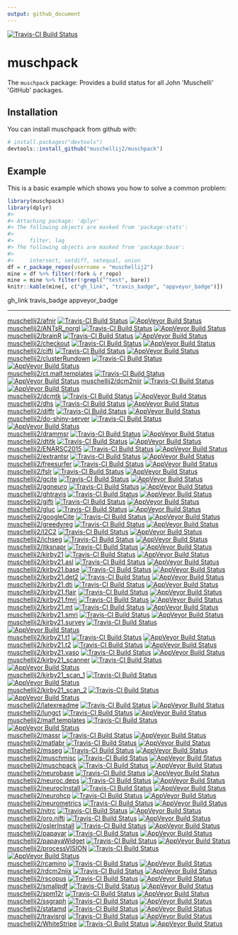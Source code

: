```yaml
---
output: github_document
---
```


[![Travis-CI Build Status](https://travis-ci.org/muschellij2/muschpack.svg?branch=master)](https://travis-ci.org/muschellij2/muschpack)

<!-- README.md is generated from README.Rmd. Please edit that file -->



# muschpack

The `muschpack` package: Provides a build status for all John 'Muschelli' 'GitHub' packages.


## Installation

You can install muschpack from github with:


```r
# install.packages("devtools")
devtools::install_github("muschellij2/muschpack")
```

## Example

This is a basic example which shows you how to solve a common problem:


```r
library(muschpack)
library(dplyr)
#> 
#> Attaching package: 'dplyr'
#> The following objects are masked from 'package:stats':
#> 
#>     filter, lag
#> The following objects are masked from 'package:base':
#> 
#>     intersect, setdiff, setequal, union
df = r_package_repos(username = "muschellij2")
mine = df %>% filter(!fork & r_repo)
mine = mine %>% filter(!grepl("^test", bare))
knitr::kable(mine[, c("gh_link", "travis_badge", "appveyor_badge")])
```



gh_link                                                                             travis_badge                                                                                                                                              appveyor_badge                                                                                                                                                                                                        
----------------------------------------------------------------------------------  --------------------------------------------------------------------------------------------------------------------------------------------------------  ----------------------------------------------------------------------------------------------------------------------------------------------------------------------------------------------------------------------
[muschellij2/afnir](https://github.com/muschellij2/afnir)                           [![Travis-CI Build Status](https://travis-ci.org/muschellij2/afnir.svg?branch=master)](https://travis-ci.org/muschellij2/afnir)                           [![AppVeyor Build Status](https://ci.appveyor.com/api/projects/status/github/muschellij2/afnir?branch=master&svg=true)](https://ci.appveyor.com/api/projects/status/github/muschellij2/afnir)                         
[muschellij2/ANTsR_norgl](https://github.com/muschellij2/ANTsR_norgl)               [![Travis-CI Build Status](https://travis-ci.org/muschellij2/ANTsR_norgl.svg?branch=master)](https://travis-ci.org/muschellij2/ANTsR_norgl)               [![AppVeyor Build Status](https://ci.appveyor.com/api/projects/status/github/muschellij2/ANTsR_norgl?branch=master&svg=true)](https://ci.appveyor.com/api/projects/status/github/muschellij2/ANTsR_norgl)             
[muschellij2/brainR](https://github.com/muschellij2/brainR)                         [![Travis-CI Build Status](https://travis-ci.org/muschellij2/brainR.svg?branch=master)](https://travis-ci.org/muschellij2/brainR)                         [![AppVeyor Build Status](https://ci.appveyor.com/api/projects/status/github/muschellij2/brainR?branch=master&svg=true)](https://ci.appveyor.com/api/projects/status/github/muschellij2/brainR)                       
[muschellij2/checkout](https://github.com/muschellij2/checkout)                     [![Travis-CI Build Status](https://travis-ci.org/muschellij2/checkout.svg?branch=master)](https://travis-ci.org/muschellij2/checkout)                     [![AppVeyor Build Status](https://ci.appveyor.com/api/projects/status/github/muschellij2/checkout?branch=master&svg=true)](https://ci.appveyor.com/api/projects/status/github/muschellij2/checkout)                   
[muschellij2/cifti](https://github.com/muschellij2/cifti)                           [![Travis-CI Build Status](https://travis-ci.org/muschellij2/cifti.svg?branch=master)](https://travis-ci.org/muschellij2/cifti)                           [![AppVeyor Build Status](https://ci.appveyor.com/api/projects/status/github/muschellij2/cifti?branch=master&svg=true)](https://ci.appveyor.com/api/projects/status/github/muschellij2/cifti)                         
[muschellij2/clusterRundown](https://github.com/muschellij2/clusterRundown)         [![Travis-CI Build Status](https://travis-ci.org/muschellij2/clusterRundown.svg?branch=master)](https://travis-ci.org/muschellij2/clusterRundown)         [![AppVeyor Build Status](https://ci.appveyor.com/api/projects/status/github/muschellij2/clusterRundown?branch=master&svg=true)](https://ci.appveyor.com/api/projects/status/github/muschellij2/clusterRundown)       
[muschellij2/ct.malf.templates](https://github.com/muschellij2/ct.malf.templates)   [![Travis-CI Build Status](https://travis-ci.org/muschellij2/ct.malf.templates.svg?branch=master)](https://travis-ci.org/muschellij2/ct.malf.templates)   [![AppVeyor Build Status](https://ci.appveyor.com/api/projects/status/github/muschellij2/ct.malf.templates?branch=master&svg=true)](https://ci.appveyor.com/api/projects/status/github/muschellij2/ct.malf.templates) 
[muschellij2/dcm2niir](https://github.com/muschellij2/dcm2niir)                     [![Travis-CI Build Status](https://travis-ci.org/muschellij2/dcm2niir.svg?branch=master)](https://travis-ci.org/muschellij2/dcm2niir)                     [![AppVeyor Build Status](https://ci.appveyor.com/api/projects/status/github/muschellij2/dcm2niir?branch=master&svg=true)](https://ci.appveyor.com/api/projects/status/github/muschellij2/dcm2niir)                   
[muschellij2/dcmtk](https://github.com/muschellij2/dcmtk)                           [![Travis-CI Build Status](https://travis-ci.org/muschellij2/dcmtk.svg?branch=master)](https://travis-ci.org/muschellij2/dcmtk)                           [![AppVeyor Build Status](https://ci.appveyor.com/api/projects/status/github/muschellij2/dcmtk?branch=master&svg=true)](https://ci.appveyor.com/api/projects/status/github/muschellij2/dcmtk)                         
[muschellij2/dhs](https://github.com/muschellij2/dhs)                               [![Travis-CI Build Status](https://travis-ci.org/muschellij2/dhs.svg?branch=master)](https://travis-ci.org/muschellij2/dhs)                               [![AppVeyor Build Status](https://ci.appveyor.com/api/projects/status/github/muschellij2/dhs?branch=master&svg=true)](https://ci.appveyor.com/api/projects/status/github/muschellij2/dhs)                             
[muschellij2/diffr](https://github.com/muschellij2/diffr)                           [![Travis-CI Build Status](https://travis-ci.org/muschellij2/diffr.svg?branch=master)](https://travis-ci.org/muschellij2/diffr)                           [![AppVeyor Build Status](https://ci.appveyor.com/api/projects/status/github/muschellij2/diffr?branch=master&svg=true)](https://ci.appveyor.com/api/projects/status/github/muschellij2/diffr)                         
[muschellij2/do-shiny-server](https://github.com/muschellij2/do-shiny-server)       [![Travis-CI Build Status](https://travis-ci.org/muschellij2/do-shiny-server.svg?branch=master)](https://travis-ci.org/muschellij2/do-shiny-server)       [![AppVeyor Build Status](https://ci.appveyor.com/api/projects/status/github/muschellij2/do-shiny-server?branch=master&svg=true)](https://ci.appveyor.com/api/projects/status/github/muschellij2/do-shiny-server)     
[muschellij2/drammsr](https://github.com/muschellij2/drammsr)                       [![Travis-CI Build Status](https://travis-ci.org/muschellij2/drammsr.svg?branch=master)](https://travis-ci.org/muschellij2/drammsr)                       [![AppVeyor Build Status](https://ci.appveyor.com/api/projects/status/github/muschellij2/drammsr?branch=master&svg=true)](https://ci.appveyor.com/api/projects/status/github/muschellij2/drammsr)                     
[muschellij2/dtitk](https://github.com/muschellij2/dtitk)                           [![Travis-CI Build Status](https://travis-ci.org/muschellij2/dtitk.svg?branch=master)](https://travis-ci.org/muschellij2/dtitk)                           [![AppVeyor Build Status](https://ci.appveyor.com/api/projects/status/github/muschellij2/dtitk?branch=master&svg=true)](https://ci.appveyor.com/api/projects/status/github/muschellij2/dtitk)                         
[muschellij2/ENARSC2015](https://github.com/muschellij2/ENARSC2015)                 [![Travis-CI Build Status](https://travis-ci.org/muschellij2/ENARSC2015.svg?branch=master)](https://travis-ci.org/muschellij2/ENARSC2015)                 [![AppVeyor Build Status](https://ci.appveyor.com/api/projects/status/github/muschellij2/ENARSC2015?branch=master&svg=true)](https://ci.appveyor.com/api/projects/status/github/muschellij2/ENARSC2015)               
[muschellij2/extrantsr](https://github.com/muschellij2/extrantsr)                   [![Travis-CI Build Status](https://travis-ci.org/muschellij2/extrantsr.svg?branch=master)](https://travis-ci.org/muschellij2/extrantsr)                   [![AppVeyor Build Status](https://ci.appveyor.com/api/projects/status/github/muschellij2/extrantsr?branch=master&svg=true)](https://ci.appveyor.com/api/projects/status/github/muschellij2/extrantsr)                 
[muschellij2/freesurfer](https://github.com/muschellij2/freesurfer)                 [![Travis-CI Build Status](https://travis-ci.org/muschellij2/freesurfer.svg?branch=master)](https://travis-ci.org/muschellij2/freesurfer)                 [![AppVeyor Build Status](https://ci.appveyor.com/api/projects/status/github/muschellij2/freesurfer?branch=master&svg=true)](https://ci.appveyor.com/api/projects/status/github/muschellij2/freesurfer)               
[muschellij2/fslr](https://github.com/muschellij2/fslr)                             [![Travis-CI Build Status](https://travis-ci.org/muschellij2/fslr.svg?branch=master)](https://travis-ci.org/muschellij2/fslr)                             [![AppVeyor Build Status](https://ci.appveyor.com/api/projects/status/github/muschellij2/fslr?branch=master&svg=true)](https://ci.appveyor.com/api/projects/status/github/muschellij2/fslr)                           
[muschellij2/gcite](https://github.com/muschellij2/gcite)                           [![Travis-CI Build Status](https://travis-ci.org/muschellij2/gcite.svg?branch=master)](https://travis-ci.org/muschellij2/gcite)                           [![AppVeyor Build Status](https://ci.appveyor.com/api/projects/status/github/muschellij2/gcite?branch=master&svg=true)](https://ci.appveyor.com/api/projects/status/github/muschellij2/gcite)                         
[muschellij2/ggneuro](https://github.com/muschellij2/ggneuro)                       [![Travis-CI Build Status](https://travis-ci.org/muschellij2/ggneuro.svg?branch=master)](https://travis-ci.org/muschellij2/ggneuro)                       [![AppVeyor Build Status](https://ci.appveyor.com/api/projects/status/github/muschellij2/ggneuro?branch=master&svg=true)](https://ci.appveyor.com/api/projects/status/github/muschellij2/ggneuro)                     
[muschellij2/ghtravis](https://github.com/muschellij2/ghtravis)                     [![Travis-CI Build Status](https://travis-ci.org/muschellij2/ghtravis.svg?branch=master)](https://travis-ci.org/muschellij2/ghtravis)                     [![AppVeyor Build Status](https://ci.appveyor.com/api/projects/status/github/muschellij2/ghtravis?branch=master&svg=true)](https://ci.appveyor.com/api/projects/status/github/muschellij2/ghtravis)                   
[muschellij2/gifti](https://github.com/muschellij2/gifti)                           [![Travis-CI Build Status](https://travis-ci.org/muschellij2/gifti.svg?branch=master)](https://travis-ci.org/muschellij2/gifti)                           [![AppVeyor Build Status](https://ci.appveyor.com/api/projects/status/github/muschellij2/gifti?branch=master&svg=true)](https://ci.appveyor.com/api/projects/status/github/muschellij2/gifti)                         
[muschellij2/gluc](https://github.com/muschellij2/gluc)                             [![Travis-CI Build Status](https://travis-ci.org/muschellij2/gluc.svg?branch=master)](https://travis-ci.org/muschellij2/gluc)                             [![AppVeyor Build Status](https://ci.appveyor.com/api/projects/status/github/muschellij2/gluc?branch=master&svg=true)](https://ci.appveyor.com/api/projects/status/github/muschellij2/gluc)                           
[muschellij2/googleCite](https://github.com/muschellij2/googleCite)                 [![Travis-CI Build Status](https://travis-ci.org/muschellij2/googleCite.svg?branch=master)](https://travis-ci.org/muschellij2/googleCite)                 [![AppVeyor Build Status](https://ci.appveyor.com/api/projects/status/github/muschellij2/googleCite?branch=master&svg=true)](https://ci.appveyor.com/api/projects/status/github/muschellij2/googleCite)               
[muschellij2/greedyreg](https://github.com/muschellij2/greedyreg)                   [![Travis-CI Build Status](https://travis-ci.org/muschellij2/greedyreg.svg?branch=master)](https://travis-ci.org/muschellij2/greedyreg)                   [![AppVeyor Build Status](https://ci.appveyor.com/api/projects/status/github/muschellij2/greedyreg?branch=master&svg=true)](https://ci.appveyor.com/api/projects/status/github/muschellij2/greedyreg)                 
[muschellij2/I2C2](https://github.com/muschellij2/I2C2)                             [![Travis-CI Build Status](https://travis-ci.org/muschellij2/I2C2.svg?branch=master)](https://travis-ci.org/muschellij2/I2C2)                             [![AppVeyor Build Status](https://ci.appveyor.com/api/projects/status/github/muschellij2/I2C2?branch=master&svg=true)](https://ci.appveyor.com/api/projects/status/github/muschellij2/I2C2)                           
[muschellij2/ichseg](https://github.com/muschellij2/ichseg)                         [![Travis-CI Build Status](https://travis-ci.org/muschellij2/ichseg.svg?branch=master)](https://travis-ci.org/muschellij2/ichseg)                         [![AppVeyor Build Status](https://ci.appveyor.com/api/projects/status/github/muschellij2/ichseg?branch=master&svg=true)](https://ci.appveyor.com/api/projects/status/github/muschellij2/ichseg)                       
[muschellij2/itksnapr](https://github.com/muschellij2/itksnapr)                     [![Travis-CI Build Status](https://travis-ci.org/muschellij2/itksnapr.svg?branch=master)](https://travis-ci.org/muschellij2/itksnapr)                     [![AppVeyor Build Status](https://ci.appveyor.com/api/projects/status/github/muschellij2/itksnapr?branch=master&svg=true)](https://ci.appveyor.com/api/projects/status/github/muschellij2/itksnapr)                   
[muschellij2/kirby21](https://github.com/muschellij2/kirby21)                       [![Travis-CI Build Status](https://travis-ci.org/muschellij2/kirby21.svg?branch=master)](https://travis-ci.org/muschellij2/kirby21)                       [![AppVeyor Build Status](https://ci.appveyor.com/api/projects/status/github/muschellij2/kirby21?branch=master&svg=true)](https://ci.appveyor.com/api/projects/status/github/muschellij2/kirby21)                     
[muschellij2/kirby21.asl](https://github.com/muschellij2/kirby21.asl)               [![Travis-CI Build Status](https://travis-ci.org/muschellij2/kirby21.asl.svg?branch=master)](https://travis-ci.org/muschellij2/kirby21.asl)               [![AppVeyor Build Status](https://ci.appveyor.com/api/projects/status/github/muschellij2/kirby21.asl?branch=master&svg=true)](https://ci.appveyor.com/api/projects/status/github/muschellij2/kirby21.asl)             
[muschellij2/kirby21.base](https://github.com/muschellij2/kirby21.base)             [![Travis-CI Build Status](https://travis-ci.org/muschellij2/kirby21.base.svg?branch=master)](https://travis-ci.org/muschellij2/kirby21.base)             [![AppVeyor Build Status](https://ci.appveyor.com/api/projects/status/github/muschellij2/kirby21.base?branch=master&svg=true)](https://ci.appveyor.com/api/projects/status/github/muschellij2/kirby21.base)           
[muschellij2/kirby21.det2](https://github.com/muschellij2/kirby21.det2)             [![Travis-CI Build Status](https://travis-ci.org/muschellij2/kirby21.det2.svg?branch=master)](https://travis-ci.org/muschellij2/kirby21.det2)             [![AppVeyor Build Status](https://ci.appveyor.com/api/projects/status/github/muschellij2/kirby21.det2?branch=master&svg=true)](https://ci.appveyor.com/api/projects/status/github/muschellij2/kirby21.det2)           
[muschellij2/kirby21.dti](https://github.com/muschellij2/kirby21.dti)               [![Travis-CI Build Status](https://travis-ci.org/muschellij2/kirby21.dti.svg?branch=master)](https://travis-ci.org/muschellij2/kirby21.dti)               [![AppVeyor Build Status](https://ci.appveyor.com/api/projects/status/github/muschellij2/kirby21.dti?branch=master&svg=true)](https://ci.appveyor.com/api/projects/status/github/muschellij2/kirby21.dti)             
[muschellij2/kirby21.flair](https://github.com/muschellij2/kirby21.flair)           [![Travis-CI Build Status](https://travis-ci.org/muschellij2/kirby21.flair.svg?branch=master)](https://travis-ci.org/muschellij2/kirby21.flair)           [![AppVeyor Build Status](https://ci.appveyor.com/api/projects/status/github/muschellij2/kirby21.flair?branch=master&svg=true)](https://ci.appveyor.com/api/projects/status/github/muschellij2/kirby21.flair)         
[muschellij2/kirby21.fmri](https://github.com/muschellij2/kirby21.fmri)             [![Travis-CI Build Status](https://travis-ci.org/muschellij2/kirby21.fmri.svg?branch=master)](https://travis-ci.org/muschellij2/kirby21.fmri)             [![AppVeyor Build Status](https://ci.appveyor.com/api/projects/status/github/muschellij2/kirby21.fmri?branch=master&svg=true)](https://ci.appveyor.com/api/projects/status/github/muschellij2/kirby21.fmri)           
[muschellij2/kirby21.mt](https://github.com/muschellij2/kirby21.mt)                 [![Travis-CI Build Status](https://travis-ci.org/muschellij2/kirby21.mt.svg?branch=master)](https://travis-ci.org/muschellij2/kirby21.mt)                 [![AppVeyor Build Status](https://ci.appveyor.com/api/projects/status/github/muschellij2/kirby21.mt?branch=master&svg=true)](https://ci.appveyor.com/api/projects/status/github/muschellij2/kirby21.mt)               
[muschellij2/kirby21.smri](https://github.com/muschellij2/kirby21.smri)             [![Travis-CI Build Status](https://travis-ci.org/muschellij2/kirby21.smri.svg?branch=master)](https://travis-ci.org/muschellij2/kirby21.smri)             [![AppVeyor Build Status](https://ci.appveyor.com/api/projects/status/github/muschellij2/kirby21.smri?branch=master&svg=true)](https://ci.appveyor.com/api/projects/status/github/muschellij2/kirby21.smri)           
[muschellij2/kirby21.survey](https://github.com/muschellij2/kirby21.survey)         [![Travis-CI Build Status](https://travis-ci.org/muschellij2/kirby21.survey.svg?branch=master)](https://travis-ci.org/muschellij2/kirby21.survey)         [![AppVeyor Build Status](https://ci.appveyor.com/api/projects/status/github/muschellij2/kirby21.survey?branch=master&svg=true)](https://ci.appveyor.com/api/projects/status/github/muschellij2/kirby21.survey)       
[muschellij2/kirby21.t1](https://github.com/muschellij2/kirby21.t1)                 [![Travis-CI Build Status](https://travis-ci.org/muschellij2/kirby21.t1.svg?branch=master)](https://travis-ci.org/muschellij2/kirby21.t1)                 [![AppVeyor Build Status](https://ci.appveyor.com/api/projects/status/github/muschellij2/kirby21.t1?branch=master&svg=true)](https://ci.appveyor.com/api/projects/status/github/muschellij2/kirby21.t1)               
[muschellij2/kirby21.t2](https://github.com/muschellij2/kirby21.t2)                 [![Travis-CI Build Status](https://travis-ci.org/muschellij2/kirby21.t2.svg?branch=master)](https://travis-ci.org/muschellij2/kirby21.t2)                 [![AppVeyor Build Status](https://ci.appveyor.com/api/projects/status/github/muschellij2/kirby21.t2?branch=master&svg=true)](https://ci.appveyor.com/api/projects/status/github/muschellij2/kirby21.t2)               
[muschellij2/kirby21.vaso](https://github.com/muschellij2/kirby21.vaso)             [![Travis-CI Build Status](https://travis-ci.org/muschellij2/kirby21.vaso.svg?branch=master)](https://travis-ci.org/muschellij2/kirby21.vaso)             [![AppVeyor Build Status](https://ci.appveyor.com/api/projects/status/github/muschellij2/kirby21.vaso?branch=master&svg=true)](https://ci.appveyor.com/api/projects/status/github/muschellij2/kirby21.vaso)           
[muschellij2/kirby21_scanner](https://github.com/muschellij2/kirby21_scanner)       [![Travis-CI Build Status](https://travis-ci.org/muschellij2/kirby21_scanner.svg?branch=master)](https://travis-ci.org/muschellij2/kirby21_scanner)       [![AppVeyor Build Status](https://ci.appveyor.com/api/projects/status/github/muschellij2/kirby21_scanner?branch=master&svg=true)](https://ci.appveyor.com/api/projects/status/github/muschellij2/kirby21_scanner)     
[muschellij2/kirby21_scan_1](https://github.com/muschellij2/kirby21_scan_1)         [![Travis-CI Build Status](https://travis-ci.org/muschellij2/kirby21_scan_1.svg?branch=master)](https://travis-ci.org/muschellij2/kirby21_scan_1)         [![AppVeyor Build Status](https://ci.appveyor.com/api/projects/status/github/muschellij2/kirby21_scan_1?branch=master&svg=true)](https://ci.appveyor.com/api/projects/status/github/muschellij2/kirby21_scan_1)       
[muschellij2/kirby21_scan_2](https://github.com/muschellij2/kirby21_scan_2)         [![Travis-CI Build Status](https://travis-ci.org/muschellij2/kirby21_scan_2.svg?branch=master)](https://travis-ci.org/muschellij2/kirby21_scan_2)         [![AppVeyor Build Status](https://ci.appveyor.com/api/projects/status/github/muschellij2/kirby21_scan_2?branch=master&svg=true)](https://ci.appveyor.com/api/projects/status/github/muschellij2/kirby21_scan_2)       
[muschellij2/latexreadme](https://github.com/muschellij2/latexreadme)               [![Travis-CI Build Status](https://travis-ci.org/muschellij2/latexreadme.svg?branch=master)](https://travis-ci.org/muschellij2/latexreadme)               [![AppVeyor Build Status](https://ci.appveyor.com/api/projects/status/github/muschellij2/latexreadme?branch=master&svg=true)](https://ci.appveyor.com/api/projects/status/github/muschellij2/latexreadme)             
[muschellij2/lungct](https://github.com/muschellij2/lungct)                         [![Travis-CI Build Status](https://travis-ci.org/muschellij2/lungct.svg?branch=master)](https://travis-ci.org/muschellij2/lungct)                         [![AppVeyor Build Status](https://ci.appveyor.com/api/projects/status/github/muschellij2/lungct?branch=master&svg=true)](https://ci.appveyor.com/api/projects/status/github/muschellij2/lungct)                       
[muschellij2/malf.templates](https://github.com/muschellij2/malf.templates)         [![Travis-CI Build Status](https://travis-ci.org/muschellij2/malf.templates.svg?branch=master)](https://travis-ci.org/muschellij2/malf.templates)         [![AppVeyor Build Status](https://ci.appveyor.com/api/projects/status/github/muschellij2/malf.templates?branch=master&svg=true)](https://ci.appveyor.com/api/projects/status/github/muschellij2/malf.templates)       
[muschellij2/massr](https://github.com/muschellij2/massr)                           [![Travis-CI Build Status](https://travis-ci.org/muschellij2/massr.svg?branch=master)](https://travis-ci.org/muschellij2/massr)                           [![AppVeyor Build Status](https://ci.appveyor.com/api/projects/status/github/muschellij2/massr?branch=master&svg=true)](https://ci.appveyor.com/api/projects/status/github/muschellij2/massr)                         
[muschellij2/matlabr](https://github.com/muschellij2/matlabr)                       [![Travis-CI Build Status](https://travis-ci.org/muschellij2/matlabr.svg?branch=master)](https://travis-ci.org/muschellij2/matlabr)                       [![AppVeyor Build Status](https://ci.appveyor.com/api/projects/status/github/muschellij2/matlabr?branch=master&svg=true)](https://ci.appveyor.com/api/projects/status/github/muschellij2/matlabr)                     
[muschellij2/msseg](https://github.com/muschellij2/msseg)                           [![Travis-CI Build Status](https://travis-ci.org/muschellij2/msseg.svg?branch=master)](https://travis-ci.org/muschellij2/msseg)                           [![AppVeyor Build Status](https://ci.appveyor.com/api/projects/status/github/muschellij2/msseg?branch=master&svg=true)](https://ci.appveyor.com/api/projects/status/github/muschellij2/msseg)                         
[muschellij2/muschmisc](https://github.com/muschellij2/muschmisc)                   [![Travis-CI Build Status](https://travis-ci.org/muschellij2/muschmisc.svg?branch=master)](https://travis-ci.org/muschellij2/muschmisc)                   [![AppVeyor Build Status](https://ci.appveyor.com/api/projects/status/github/muschellij2/muschmisc?branch=master&svg=true)](https://ci.appveyor.com/api/projects/status/github/muschellij2/muschmisc)                 
[muschellij2/muschpack](https://github.com/muschellij2/muschpack)                   [![Travis-CI Build Status](https://travis-ci.org/muschellij2/muschpack.svg?branch=master)](https://travis-ci.org/muschellij2/muschpack)                   [![AppVeyor Build Status](https://ci.appveyor.com/api/projects/status/github/muschellij2/muschpack?branch=master&svg=true)](https://ci.appveyor.com/api/projects/status/github/muschellij2/muschpack)                 
[muschellij2/neurobase](https://github.com/muschellij2/neurobase)                   [![Travis-CI Build Status](https://travis-ci.org/muschellij2/neurobase.svg?branch=master)](https://travis-ci.org/muschellij2/neurobase)                   [![AppVeyor Build Status](https://ci.appveyor.com/api/projects/status/github/muschellij2/neurobase?branch=master&svg=true)](https://ci.appveyor.com/api/projects/status/github/muschellij2/neurobase)                 
[muschellij2/neuroc.deps](https://github.com/muschellij2/neuroc.deps)               [![Travis-CI Build Status](https://travis-ci.org/muschellij2/neuroc.deps.svg?branch=master)](https://travis-ci.org/muschellij2/neuroc.deps)               [![AppVeyor Build Status](https://ci.appveyor.com/api/projects/status/github/muschellij2/neuroc.deps?branch=master&svg=true)](https://ci.appveyor.com/api/projects/status/github/muschellij2/neuroc.deps)             
[muschellij2/neurocInstall](https://github.com/muschellij2/neurocInstall)           [![Travis-CI Build Status](https://travis-ci.org/muschellij2/neurocInstall.svg?branch=master)](https://travis-ci.org/muschellij2/neurocInstall)           [![AppVeyor Build Status](https://ci.appveyor.com/api/projects/status/github/muschellij2/neurocInstall?branch=master&svg=true)](https://ci.appveyor.com/api/projects/status/github/muschellij2/neurocInstall)         
[muschellij2/neurohcp](https://github.com/muschellij2/neurohcp)                     [![Travis-CI Build Status](https://travis-ci.org/muschellij2/neurohcp.svg?branch=master)](https://travis-ci.org/muschellij2/neurohcp)                     [![AppVeyor Build Status](https://ci.appveyor.com/api/projects/status/github/muschellij2/neurohcp?branch=master&svg=true)](https://ci.appveyor.com/api/projects/status/github/muschellij2/neurohcp)                   
[muschellij2/neurometrics](https://github.com/muschellij2/neurometrics)             [![Travis-CI Build Status](https://travis-ci.org/muschellij2/neurometrics.svg?branch=master)](https://travis-ci.org/muschellij2/neurometrics)             [![AppVeyor Build Status](https://ci.appveyor.com/api/projects/status/github/muschellij2/neurometrics?branch=master&svg=true)](https://ci.appveyor.com/api/projects/status/github/muschellij2/neurometrics)           
[muschellij2/nitrc](https://github.com/muschellij2/nitrc)                           [![Travis-CI Build Status](https://travis-ci.org/muschellij2/nitrc.svg?branch=master)](https://travis-ci.org/muschellij2/nitrc)                           [![AppVeyor Build Status](https://ci.appveyor.com/api/projects/status/github/muschellij2/nitrc?branch=master&svg=true)](https://ci.appveyor.com/api/projects/status/github/muschellij2/nitrc)                         
[muschellij2/oro.nifti](https://github.com/muschellij2/oro.nifti)                   [![Travis-CI Build Status](https://travis-ci.org/muschellij2/oro.nifti.svg?branch=master)](https://travis-ci.org/muschellij2/oro.nifti)                   [![AppVeyor Build Status](https://ci.appveyor.com/api/projects/status/github/muschellij2/oro.nifti?branch=master&svg=true)](https://ci.appveyor.com/api/projects/status/github/muschellij2/oro.nifti)                 
[muschellij2/oslerInstall](https://github.com/muschellij2/oslerInstall)             [![Travis-CI Build Status](https://travis-ci.org/muschellij2/oslerInstall.svg?branch=master)](https://travis-ci.org/muschellij2/oslerInstall)             [![AppVeyor Build Status](https://ci.appveyor.com/api/projects/status/github/muschellij2/oslerInstall?branch=master&svg=true)](https://ci.appveyor.com/api/projects/status/github/muschellij2/oslerInstall)           
[muschellij2/papayar](https://github.com/muschellij2/papayar)                       [![Travis-CI Build Status](https://travis-ci.org/muschellij2/papayar.svg?branch=master)](https://travis-ci.org/muschellij2/papayar)                       [![AppVeyor Build Status](https://ci.appveyor.com/api/projects/status/github/muschellij2/papayar?branch=master&svg=true)](https://ci.appveyor.com/api/projects/status/github/muschellij2/papayar)                     
[muschellij2/papayaWidget](https://github.com/muschellij2/papayaWidget)             [![Travis-CI Build Status](https://travis-ci.org/muschellij2/papayaWidget.svg?branch=master)](https://travis-ci.org/muschellij2/papayaWidget)             [![AppVeyor Build Status](https://ci.appveyor.com/api/projects/status/github/muschellij2/papayaWidget?branch=master&svg=true)](https://ci.appveyor.com/api/projects/status/github/muschellij2/papayaWidget)           
[muschellij2/processVISION](https://github.com/muschellij2/processVISION)           [![Travis-CI Build Status](https://travis-ci.org/muschellij2/processVISION.svg?branch=master)](https://travis-ci.org/muschellij2/processVISION)           [![AppVeyor Build Status](https://ci.appveyor.com/api/projects/status/github/muschellij2/processVISION?branch=master&svg=true)](https://ci.appveyor.com/api/projects/status/github/muschellij2/processVISION)         
[muschellij2/rcamino](https://github.com/muschellij2/rcamino)                       [![Travis-CI Build Status](https://travis-ci.org/muschellij2/rcamino.svg?branch=master)](https://travis-ci.org/muschellij2/rcamino)                       [![AppVeyor Build Status](https://ci.appveyor.com/api/projects/status/github/muschellij2/rcamino?branch=master&svg=true)](https://ci.appveyor.com/api/projects/status/github/muschellij2/rcamino)                     
[muschellij2/rdcm2niix](https://github.com/muschellij2/rdcm2niix)                   [![Travis-CI Build Status](https://travis-ci.org/muschellij2/rdcm2niix.svg?branch=master)](https://travis-ci.org/muschellij2/rdcm2niix)                   [![AppVeyor Build Status](https://ci.appveyor.com/api/projects/status/github/muschellij2/rdcm2niix?branch=master&svg=true)](https://ci.appveyor.com/api/projects/status/github/muschellij2/rdcm2niix)                 
[muschellij2/rscopus](https://github.com/muschellij2/rscopus)                       [![Travis-CI Build Status](https://travis-ci.org/muschellij2/rscopus.svg?branch=master)](https://travis-ci.org/muschellij2/rscopus)                       [![AppVeyor Build Status](https://ci.appveyor.com/api/projects/status/github/muschellij2/rscopus?branch=master&svg=true)](https://ci.appveyor.com/api/projects/status/github/muschellij2/rscopus)                     
[muschellij2/smallpdf](https://github.com/muschellij2/smallpdf)                     [![Travis-CI Build Status](https://travis-ci.org/muschellij2/smallpdf.svg?branch=master)](https://travis-ci.org/muschellij2/smallpdf)                     [![AppVeyor Build Status](https://ci.appveyor.com/api/projects/status/github/muschellij2/smallpdf?branch=master&svg=true)](https://ci.appveyor.com/api/projects/status/github/muschellij2/smallpdf)                   
[muschellij2/spm12r](https://github.com/muschellij2/spm12r)                         [![Travis-CI Build Status](https://travis-ci.org/muschellij2/spm12r.svg?branch=master)](https://travis-ci.org/muschellij2/spm12r)                         [![AppVeyor Build Status](https://ci.appveyor.com/api/projects/status/github/muschellij2/spm12r?branch=master&svg=true)](https://ci.appveyor.com/api/projects/status/github/muschellij2/spm12r)                       
[muschellij2/ssgraph](https://github.com/muschellij2/ssgraph)                       [![Travis-CI Build Status](https://travis-ci.org/muschellij2/ssgraph.svg?branch=master)](https://travis-ci.org/muschellij2/ssgraph)                       [![AppVeyor Build Status](https://ci.appveyor.com/api/projects/status/github/muschellij2/ssgraph?branch=master&svg=true)](https://ci.appveyor.com/api/projects/status/github/muschellij2/ssgraph)                     
[muschellij2/statamd](https://github.com/muschellij2/statamd)                       [![Travis-CI Build Status](https://travis-ci.org/muschellij2/statamd.svg?branch=master)](https://travis-ci.org/muschellij2/statamd)                       [![AppVeyor Build Status](https://ci.appveyor.com/api/projects/status/github/muschellij2/statamd?branch=master&svg=true)](https://ci.appveyor.com/api/projects/status/github/muschellij2/statamd)                     
[muschellij2/travisrgl](https://github.com/muschellij2/travisrgl)                   [![Travis-CI Build Status](https://travis-ci.org/muschellij2/travisrgl.svg?branch=master)](https://travis-ci.org/muschellij2/travisrgl)                   [![AppVeyor Build Status](https://ci.appveyor.com/api/projects/status/github/muschellij2/travisrgl?branch=master&svg=true)](https://ci.appveyor.com/api/projects/status/github/muschellij2/travisrgl)                 
[muschellij2/WhiteStripe](https://github.com/muschellij2/WhiteStripe)               [![Travis-CI Build Status](https://travis-ci.org/muschellij2/WhiteStripe.svg?branch=master)](https://travis-ci.org/muschellij2/WhiteStripe)               [![AppVeyor Build Status](https://ci.appveyor.com/api/projects/status/github/muschellij2/WhiteStripe?branch=master&svg=true)](https://ci.appveyor.com/api/projects/status/github/muschellij2/WhiteStripe)             

